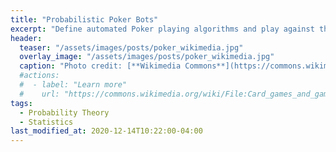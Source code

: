```yaml
---
title: "Probabilistic Poker Bots"
excerpt: "Define automated Poker playing algorithms and play against them."
header:
  teaser: "/assets/images/posts/poker_wikimedia.jpg"
  overlay_image: "/assets/images/posts/poker_wikimedia.jpg"
  caption: "Photo credit: [**Wikimedia Commons**](https://commons.wikimedia.org/wiki/File:Card_games_and_game_tokens_01.jpg)"
  #actions:
  #  - label: "Learn more"
  #    url: "https://commons.wikimedia.org/wiki/File:Card_games_and_game_tokens_01.jpg"
tags:
  - Probability Theory
  - Statistics
last_modified_at: 2020-12-14T10:22:00-04:00
---
```



<!-- iframe style-->
<style>
iframe{
  height:20000px !important;
  overflow:hidden !important;}
</style>

 <script src="https://gist.github.com/DiGyt/8fc610f08a8fe677b2d8e59c914a4226.js"></script>



